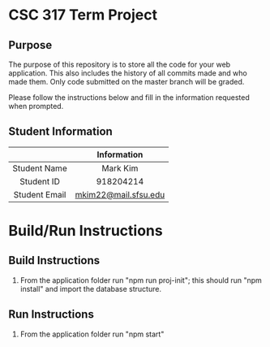 # CSC 317 Term Project

## Purpose

The purpose of this repository is to store all the code for your web application. This also includes the history of all commits made and who made them. Only code submitted on the master branch will be graded.

Please follow the instructions below and fill in the information requested when prompted.

## Student Information

|               | Information             |
|:-------------:|:-----------------------:|
| Student Name  | Mark Kim                |
| Student ID    | 918204214               |
| Student Email | mkim22@mail.sfsu.edu    |



# Build/Run Instructions

## Build Instructions
1. From the application folder run "npm run proj-init"; this should run "npm install" and import the database structure.

## Run Instructions
1. From the application folder run "npm start"